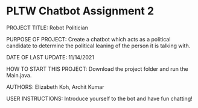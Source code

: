 # PLTW Chatbot Assignment 2

PROJECT TITLE: Robot Politician

PURPOSE OF PROJECT: Create a chatbot which acts as a political candidate to determine the political leaning of the person it is talking with.

DATE OF LAST UPDATE: 11/14/2021

HOW TO START THIS PROJECT: Download the project folder and run the Main.java.

AUTHORS: Elizabeth Koh, Archit Kumar

USER INSTRUCTIONS: Introduce yourself to the bot and have fun chatting!
